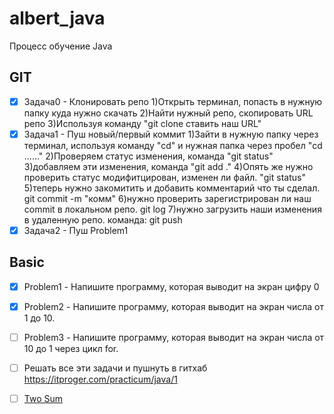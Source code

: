 # albert_java
Процесс обучение Java 


## GIT
- [x] Задача0 - Клонировать репо 
    1)Открыть терминал, попасть в нужную папку куда нужно скачать
    2)Найти нужный репо, скопировать URL репо
    3)Используя команду "git clone ставить наш URL"
- [x] Задача1 - Пуш новый/первый коммит 
    1)Зайти в нужную папку через терминал, используя команду "cd" и нужная папка через пробел "cd ......"
    2)Проверяем статус изменения, команда "git status"
    3)добавляем эти изменения, команда "git add ."
    4)Опять же нужно проверить статус модифитцирован, изменен ли файл. "git status"
    5)теперь нужно закомитить и добавить комментарий что ты сделал. git commit -m "комм"
    6)нужно  проверить зарегистрирован ли наш commit в локальном репо. git log
    7)нужно загрузить наши изменения в удаленную репо. команда: git push
- [x] Задача2 - Пуш Problem1
 
## Basic
- [x] Problem1 - Напишите программу, которая выводит на экран цифру 0
- [x] Problem2 - Напишите программу, которая выводит на экран числа от 1 до 10.
- [ ] Problem3 - Напишите программу, которая выводит на экран числа от 10 до 1 через цикл for.
- [ ] Решать все эти задачи и пушнуть в гитхаб https://itproger.com/practicum/java/1













- [ ] [Two Sum](https://leetcode.com/problems/two-sum/)

